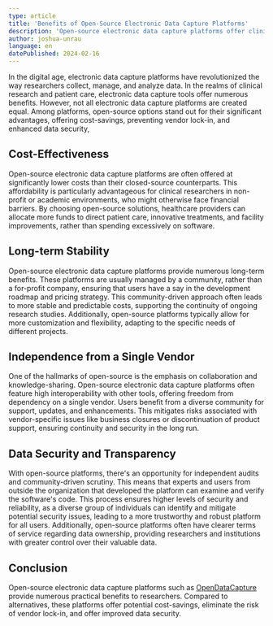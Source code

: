 ```yaml
---
type: article
title: 'Benefits of Open-Source Electronic Data Capture Platforms'
description: 'Open-source electronic data capture platforms offer clinician-researchers numerous practical advantages over their proprietary counterparts, including cost-savings, long-term stability, and enhanced data security.'
author: joshua-unrau
language: en
datePublished: 2024-02-16
---
```


In the digital age, electronic data capture platforms have revolutionized the way researchers collect, manage, and analyze data. In the realms of clinical research and patient care, electronic data capture tools offer numerous benefits. However, not all electronic data capture platforms are created equal. Among platforms, open-source options stand out for their significant advantages, offering cost-savings, preventing vendor lock-in, and enhanced data security,

## Cost-Effectiveness

Open-source electronic data capture platforms are often offered at significantly lower costs than their closed-source counterparts. This affordability is particularly advantageous for clinical researchers in non-profit or academic environments, who might otherwise face financial barriers. By choosing open-source solutions, healthcare providers can allocate more funds to direct patient care, innovative treatments, and facility improvements, rather than spending excessively on software.

## Long-term Stability

Open-source electronic data capture platforms provide numerous long-term benefits. These platforms are usually managed by a community, rather than a for-profit company, ensuring that users have a say in the development roadmap and pricing strategy. This community-driven approach often leads to more stable and predictable costs, supporting the continuity of ongoing research studies. Additionally, open-source platforms typically allow for more customization and flexibility, adapting to the specific needs of different projects.

## Independence from a Single Vendor

One of the hallmarks of open-source is the emphasis on collaboration and knowledge-sharing. Open-source electronic data capture platforms often feature high interoperability with other tools, offering freedom from dependency on a single vendor. Users benefit from a diverse community for support, updates, and enhancements. This mitigates risks associated with vendor-specific issues like business closures or discontinuation of product support, ensuring continuity and security in the long run.

## Data Security and Transparency

With open-source platforms, there's an opportunity for independent audits and community-driven scrutiny. This means that experts and users from outside the organization that developed the platform can examine and verify the software's code. This process ensures higher levels of security and reliability, as a diverse group of individuals can identify and mitigate potential security issues, leading to a more trustworthy and robust platform for all users. Additionally, open-source platforms often have clearer terms of service regarding data ownership, providing researchers and institutions with greater control over their valuable data.

## Conclusion

Open-source electronic data capture platforms such as [OpenDataCapture](https://opendatacapture.org/) provide numerous practical benefits to researchers. Compared to alternatives, these platforms offer potential cost-savings, eliminate the risk of vendor lock-in, and offer improved data security.
